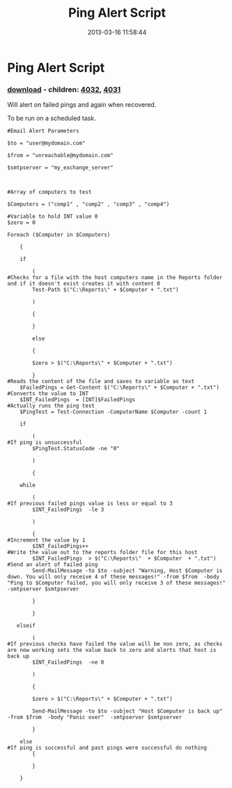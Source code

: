 ﻿---
pid:            4023
poster:         James
title:          Ping Alert Script
date:           2013-03-16 11:58:44
format:         posh
parent:         0
parent:         0
children:       4032,4031
---

# Ping Alert Script

### [download](4023.ps1) - children: [4032](4032.md), [4031](4031.md)

Will alert on failed pings and again when recovered.

To be run on a scheduled task.

```posh
#Email Alert Parameters

$to = "user@mydomain.com"

$from = "unreachable@mydomain.com"

$smtpserver = "my_exchange_server"

 

#Array of computers to test

$Computers = ("comp1" , "comp2" , "comp3" , "comp4")

#Variable to hold INT value 0
$zero = 0

Foreach ($Computer in $Computers)

    {

    if

        (
#Checks for a file with the host computers name in the Reports folder and if it doesn't exist creates it with content 0
        Test-Path $("C:\Reports\" + $Computer + ".txt")

        )

        {

        }

        else

        {

        $zero > $("C:\Reports\" + $Computer + ".txt")

        }
#Reads the content of the file and saves to variable as text
    $FailedPings = Get-Content $("C:\Reports\" + $Computer + ".txt")
#Converts the value to INT
    $INT_FailedPings  = [INT]$FailedPings
#Actually runs the ping test
    $PingTest = Test-Connection -ComputerName $Computer -count 1

    if

        (
#If ping is unsuccessful 
        $PingTest.StatusCode -ne "0"

        )

        {

    while

        (
#If previous failed pings value is less or equal to 3
        $INT_FailedPings  -le 3

        )

        {
#Increment the value by 1
        $INT_FailedPings++
#Write the value out to the reports folder file for this host
        $INT_FailedPings  > $("C:\Reports\"  + $Computer  + ".txt")
#Send an alert of failed ping
        Send-MailMessage -to $to -subject "Warning, Host $Computer is down. You will only receive 4 of these messages!" -from $from  -body "Ping to $Computer failed, you will only receive 3 of these messages!" -smtpserver $smtpserver

        }

        }

   elseif

        (
#If previous checks have failed the value will be non zero, as checks are now working sets the value back to zero and alerts that host is back up
        $INT_FailedPings  -ne 0

        )

        {

        $zero > $("C:\Reports\" + $Computer + ".txt")

        Send-MailMessage -to $to -subject "Host $Computer is back up" -from $from  -body "Panic over"  -smtpserver $smtpserver

        }

    else
#If ping is successful and past pings were successful do nothing
        {

        }

    }
```
